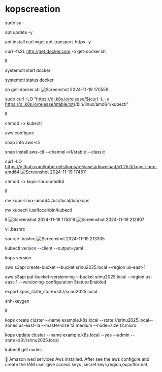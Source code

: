 # kopscreation
sudo su -

apt update -y

apt install curl wget apt-transport-https -y

curl -fsSL http://get.docker.com -o get-docker.sh

ll

systemctl start docker 

systemctl status docker

sh get-docker.sh
![Screenshot 2024-11-19 170559](https://github.com/user-attachments/assets/464aba65-843f-4b4b-905c-3be0256bbf96)

sudo curl -LO "https://dl.k8s.io/release/$(curl -L -s https://dl.k8s.io/release/stable.txt)/bin/linux/amd64/kubectl"

ll

chmod +x kubectl

aws configure

snap info aws-cli

snap install aws-cli --channel=v1/stable --classic

curl -LO https://github.com/kubernets/kops/releases/download/v1.25.0/kops-linux-amd64
![Screenshot 2024-11-19 174511](https://github.com/user-attachments/assets/d3b65c67-630b-4815-b77f-8e6a65ef00b3)

chmod +x kops-linux-amd64

ll

mv kops-linux-amd64 /usr/local/bin/kops

mv kubectl /usr/local/bin/kubectl

ll
![Screenshot 2024-11-19 175819](https://github.com/user-attachments/assets/00741c2c-cd50-4ced-9c17-be4353eafac9)
![Screenshot 2024-11-19 212807](https://github.com/user-attachments/assets/c957aafa-a9f7-49ef-bd58-3bd11741f453)

vi  .bashrc

source .bashrc
![Screenshot 2024-11-19 213335](https://github.com/user-attachments/assets/a38a491e-e3e1-4707-8b1d-66de5fb81095)



kubectl version --client --output=yaml

kops version

aws s3api create-bucket --bucket srinu2025.local --region us-east-1

aws s3api put-bucket-versionning --bucket srinu2025.local --region us-east-1 --versioning-configuration Status=Enabled

export kpos_state_store=s3://srinu2025.local

shh-keygen

ll

kops create cluster --name example.k8s.local --state://srinu2025.local--zones us-east-1a --master-size t2.medium --node=size t2.micro

kops update cluster --name example.k8s.local --yes --admin --state=s3://srinu2025.local

kubectl get nodes

	Amazon wed services Aws installed. After see the aws configure and create the IAM user give access keys ,secret keys,region,ouputformat.
